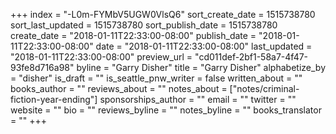 +++
index = "-L0m-FYMbV5UGW0VlsQ6"
sort_create_date = 1515738780
sort_last_updated = 1515738780
sort_publish_date = 1515738780
create_date = "2018-01-11T22:33:00-08:00"
publish_date = "2018-01-11T22:33:00-08:00"
date = "2018-01-11T22:33:00-08:00"
last_updated = "2018-01-11T22:33:00-08:00"
preview_url = "cd011def-2bf1-58a7-4f47-93fe8d716a98"
byline = "Garry Disher"
title = "Garry Disher"
alphabetize_by = "disher"
is_draft = ""
is_seattle_pnw_writer = false
written_about = ""
books_author = ""
reviews_about = ""
notes_about = ["notes/criminal-fiction-year-ending"]
sponsorships_author = ""
email = ""
twitter = ""
website = ""
bio = ""
reviews_byline = ""
notes_byline = ""
books_translator = ""
+++
